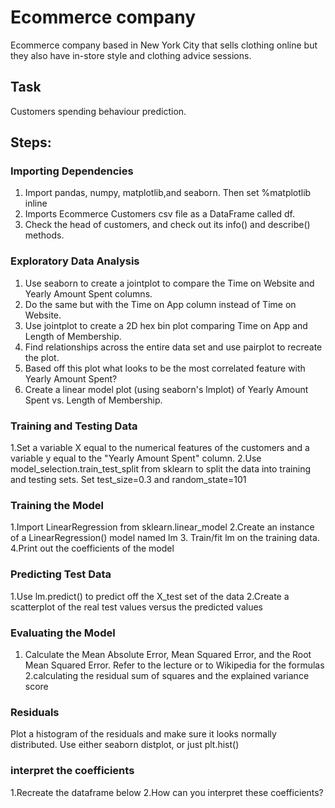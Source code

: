 # Ecommerce company
Ecommerce company based in New York City that sells clothing online but they also have in-store style and clothing advice sessions.

## Task
Customers spending behaviour prediction.

## Steps:

### Importing Dependencies
1. Import pandas, numpy, matplotlib,and seaborn. Then set %matplotlib inline 
2. Imports Ecommerce Customers csv file as a DataFrame called df.
3. Check the head of customers, and check out its info() and describe() methods.

### Exploratory Data Analysis
1. Use seaborn to create a jointplot to compare the Time on Website and Yearly Amount Spent columns.
2. Do the same but with the Time on App column instead of Time on Website.
3. Use jointplot to create a 2D hex bin plot comparing Time on App and Length of Membership.
4. Find relationships across the entire data set and use pairplot to recreate the plot.
5. Based off this plot what looks to be the most correlated feature with Yearly Amount Spent?
6. Create a linear model plot (using seaborn's lmplot) of Yearly Amount Spent vs. Length of Membership.

### Training and Testing Data
1.Set a variable X equal to the numerical features of the customers and a variable y equal to the "Yearly Amount Spent" column.
2.Use model_selection.train_test_split from sklearn to split the data into training and testing sets. Set test_size=0.3 and random_state=101

### Training the Model
1.Import LinearRegression from sklearn.linear_model
2.Create an instance of a LinearRegression() model named lm
3. Train/fit lm on the training data.
4.Print out the coefficients of the model

### Predicting Test Data
1.Use lm.predict() to predict off the X_test set of the data
2.Create a scatterplot of the real test values versus the predicted values

### Evaluating the Model
1. Calculate the Mean Absolute Error, Mean Squared Error, and the Root Mean Squared Error. Refer to the lecture or to Wikipedia for the formulas
2.calculating the residual sum of squares and the explained variance score

### Residuals
Plot a histogram of the residuals and make sure it looks normally distributed. Use either seaborn distplot, or just plt.hist()

###  interpret the coefficients
1.Recreate the dataframe below
2.How can you interpret these coefficients?
